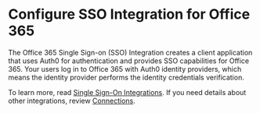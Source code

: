 # Configure SSO Integration for Office 365

The Office 365 Single Sign-on (SSO) Integration creates a client application that uses Auth0 for authentication and provides SSO capabilities for Office 365. Your users log in to Office 365 with Auth0 identity providers, which means the identity provider performs the identity credentials verification.

To learn more, read [Single Sign-On Integrations](https://auth0.com/docs/sso). If you need details about other integrations, review [Connections](https://auth0.com/docs/identityproviders).
